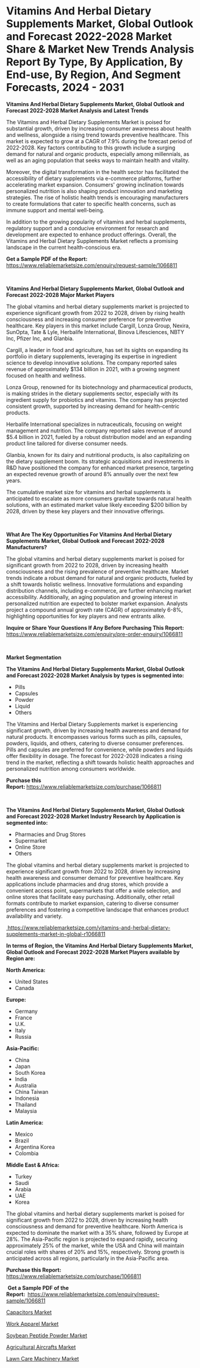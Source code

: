 <p><h1>Vitamins And Herbal Dietary Supplements Market, Global Outlook and Forecast 2022-2028 Market Share & Market New Trends Analysis Report By Type, By Application, By End-use, By Region, And Segment Forecasts, 2024 - 2031</h1></p><p><strong>Vitamins And Herbal Dietary Supplements Market, Global Outlook and Forecast 2022-2028 Market Analysis and Latest Trends</strong></p>
<p><p>The Vitamins and Herbal Dietary Supplements Market is poised for substantial growth, driven by increasing consumer awareness about health and wellness, alongside a rising trend towards preventive healthcare. This market is expected to grow at a CAGR of 7.9% during the forecast period of 2022-2028. Key factors contributing to this growth include a surging demand for natural and organic products, especially among millennials, as well as an aging population that seeks ways to maintain health and vitality.</p><p>Moreover, the digital transformation in the health sector has facilitated the accessibility of dietary supplements via e-commerce platforms, further accelerating market expansion. Consumers' growing inclination towards personalized nutrition is also shaping product innovation and marketing strategies. The rise of holistic health trends is encouraging manufacturers to create formulations that cater to specific health concerns, such as immune support and mental well-being.</p><p>In addition to the growing popularity of vitamins and herbal supplements, regulatory support and a conducive environment for research and development are expected to enhance product offerings. Overall, the Vitamins and Herbal Dietary Supplements Market reflects a promising landscape in the current health-conscious era.</p></p>
<p><strong>Get a Sample PDF of the Report:&nbsp;</strong> <a href="https://www.reliablemarketsize.com/enquiry/request-sample/1066811">https://www.reliablemarketsize.com/enquiry/request-sample/1066811</a></p>
<p>&nbsp;</p>
<p><strong>Vitamins And Herbal Dietary Supplements Market, Global Outlook and Forecast 2022-2028 Major Market Players</strong></p>
<p><p>The global vitamins and herbal dietary supplements market is projected to experience significant growth from 2022 to 2028, driven by rising health consciousness and increasing consumer preference for preventive healthcare. Key players in this market include Cargill, Lonza Group, Nexira, SunOpta, Tate & Lyle, Herbalife International, Binova Lifesciences, NBTY Inc, Pfizer Inc, and Glanbia.</p><p>Cargill, a leader in food and agriculture, has set its sights on expanding its portfolio in dietary supplements, leveraging its expertise in ingredient science to develop innovative solutions. The company reported sales revenue of approximately $134 billion in 2021, with a growing segment focused on health and wellness.</p><p>Lonza Group, renowned for its biotechnology and pharmaceutical products, is making strides in the dietary supplements sector, especially with its ingredient supply for probiotics and vitamins. The company has projected consistent growth, supported by increasing demand for health-centric products.</p><p>Herbalife International specializes in nutraceuticals, focusing on weight management and nutrition. The company reported sales revenue of around $5.4 billion in 2021, fueled by a robust distribution model and an expanding product line tailored for diverse consumer needs.</p><p>Glanbia, known for its dairy and nutritional products, is also capitalizing on the dietary supplement boom. Its strategic acquisitions and investments in R&D have positioned the company for enhanced market presence, targeting an expected revenue growth of around 8% annually over the next few years.</p><p>The cumulative market size for vitamins and herbal supplements is anticipated to escalate as more consumers gravitate towards natural health solutions, with an estimated market value likely exceeding $200 billion by 2028, driven by these key players and their innovative offerings.</p></p>
<p>&nbsp;</p>
<p><strong>What Are The Key Opportunities For Vitamins And Herbal Dietary Supplements Market, Global Outlook and Forecast 2022-2028 Manufacturers?</strong></p>
<p><p>The global vitamins and herbal dietary supplements market is poised for significant growth from 2022 to 2028, driven by increasing health consciousness and the rising prevalence of preventive healthcare. Market trends indicate a robust demand for natural and organic products, fueled by a shift towards holistic wellness. Innovative formulations and expanding distribution channels, including e-commerce, are further enhancing market accessibility. Additionally, an aging population and growing interest in personalized nutrition are expected to bolster market expansion. Analysts project a compound annual growth rate (CAGR) of approximately 6-8%, highlighting opportunities for key players and new entrants alike.</p></p>
<p><strong>Inquire or Share Your Questions If Any Before Purchasing This Report:</strong> <a href="https://www.reliablemarketsize.com/enquiry/pre-order-enquiry/1066811">https://www.reliablemarketsize.com/enquiry/pre-order-enquiry/1066811</a></p>
<p>&nbsp;</p>
<p><strong>Market Segmentation</strong></p>
<p><strong>The Vitamins And Herbal Dietary Supplements Market, Global Outlook and Forecast 2022-2028 Market Analysis by types is segmented into:</strong></p>
<p><ul><li>Pills</li><li>Capsules</li><li>Powder</li><li>Liquid</li><li>Others</li></ul></p>
<p><p>The Vitamins and Herbal Dietary Supplements market is experiencing significant growth, driven by increasing health awareness and demand for natural products. It encompasses various forms such as pills, capsules, powders, liquids, and others, catering to diverse consumer preferences. Pills and capsules are preferred for convenience, while powders and liquids offer flexibility in dosage. The forecast for 2022-2028 indicates a rising trend in the market, reflecting a shift towards holistic health approaches and personalized nutrition among consumers worldwide.</p></p>
<p><strong>Purchase this Report:&nbsp;</strong><a href="https://www.reliablemarketsize.com/purchase/1066811">https://www.reliablemarketsize.com/purchase/1066811</a></p>
<p>&nbsp;</p>
<p><strong>The Vitamins And Herbal Dietary Supplements Market, Global Outlook and Forecast 2022-2028 Market Industry Research by Application is segmented into:</strong></p>
<p><ul><li>Pharmacies and Drug Stores</li><li>Supermarket</li><li>Online Store</li><li>Others</li></ul></p>
<p><p>The global vitamins and herbal dietary supplements market is projected to experience significant growth from 2022 to 2028, driven by increasing health awareness and consumer demand for preventive healthcare. Key applications include pharmacies and drug stores, which provide a convenient access point, supermarkets that offer a wide selection, and online stores that facilitate easy purchasing. Additionally, other retail formats contribute to market expansion, catering to diverse consumer preferences and fostering a competitive landscape that enhances product availability and variety.</p></p>
<p><a href="https://www.reliablemarketsize.com/vitamins-and-herbal-dietary-supplements-market-in-global-r1066811">&nbsp;https://www.reliablemarketsize.com/vitamins-and-herbal-dietary-supplements-market-in-global-r1066811</a></p>
<p><strong>In terms of Region, the Vitamins And Herbal Dietary Supplements Market, Global Outlook and Forecast 2022-2028 Market Players available by Region are:</strong></p>
<p>
    <p> <strong> North America: </strong>
        <ul>
            <li>United States</li>
            <li>Canada</li>
        </ul>
        </p> 
    <p> <strong> Europe: </strong>
        <ul>
            <li>Germany</li>
            <li>France</li>
            <li>U.K.</li>
            <li>Italy</li>
            <li>Russia</li>
        </ul>
        </p> 
    <p> <strong> Asia-Pacific: </strong>
        <ul>
            <li>China</li>
            <li>Japan</li>
            <li>South Korea</li>
            <li>India</li>
            <li>Australia</li>
            <li>China Taiwan</li>
            <li>Indonesia</li>
            <li>Thailand</li>
            <li>Malaysia</li>
        </ul>
        </p> 
    <p> <strong> Latin America: </strong>
        <ul>
            <li>Mexico</li>
            <li>Brazil</li>
            <li>Argentina Korea</li>
            <li>Colombia</li>
        </ul>
        </p> 
    <p> <strong> Middle East & Africa: </strong>
        <ul>
            <li>Turkey</li>
            <li>Saudi</li>
            <li>Arabia</li>
            <li>UAE</li>
            <li>Korea</li>
        </ul>
    </p>
    </p>
<p><p>The global vitamins and herbal dietary supplements market is poised for significant growth from 2022 to 2028, driven by increasing health consciousness and demand for preventive healthcare. North America is expected to dominate the market with a 35% share, followed by Europe at 28%. The Asia-Pacific region is projected to expand rapidly, securing approximately 25% of the market, while the USA and China will maintain crucial roles with shares of 20% and 15%, respectively. Strong growth is anticipated across all regions, particularly in the Asia-Pacific area.</p></p>
<p><strong>Purchase this Report: </strong><a href="https://www.reliablemarketsize.com/purchase/1066811">https://www.reliablemarketsize.com/purchase/1066811</a></p>
<p>&nbsp;<strong>Get a Sample PDF of the Report:&nbsp;&nbsp;</strong><a href="https://www.reliablemarketsize.com/enquiry/request-sample/1066811">https://www.reliablemarketsize.com/enquiry/request-sample/1066811</a></p>
<p><strong></strong></p>
<p><p><a href="https://medium.com/@sarahhicks655/the-global-capacitors-market-is-expected-to-witness-a-compound-annual-growth-rate-cagr-of-9-1-856c785ea83d">Capacitors Market</a></p><p><a href="https://medium.com/@shirleygreene26/the-work-apparel-market-decisions-are-mostly-driven-by-resource-optimization-and-7830833b6fc2">Work Apparel Market</a></p><p><a href="https://issuu.com/reportprime-2/docs/soybean-peptide-powder-market-size-_102680b36932db">Soybean Peptide Powder Market</a></p><p><a href="https://www.linkedin.com/pulse/agricultural-aircrafts-industry-insights-report-analyzing-0fozc?trackingId=29IM7DWrQtG%2B5VEEXvWGig%3D%3D">Agricultural Aircrafts Market</a></p><p><a href="https://www.linkedin.com/pulse/lawn-care-machinery-market2024-2031-industry-insights-investment-9q1df?trackingId=%2Bgn1vHHmSWS1Ho4cepL%2Beg%3D%3D">Lawn Care Machinery Market</a></p></p>
